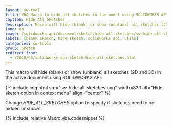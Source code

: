 ```yaml
---
layout: sw-tool
title: VBA Macro to hide all sketches in the model using SOLIDWORKS API
caption: Hide All Sketches
description: Macro will hide (blank) or show (unblank) all sketches (2D and 3D) in the active document using SOLIDWORKS API
lang: en
image: /solidworks-api/document/sketch/hide-all-sketches/sw-hide-all-sketches.png
labels: [blank sketch, hide sketch, solidworks api, utils]
categories: sw-tools
group: Sketch
redirect_from:
  - /2018/03/solidworks-api-sketch-hide-all-sketches.html
---
```

This macro will hide (blank) or show (unblank) all sketches (2D and 3D) in the active document using SOLIDWORKS API.

{% include img.html src="sw-hide-all-sketches.png" width=320 alt="Hide sketch option in context menu" align="center" %}

Change *HIDE_ALL_SKETCHES* option to specify if sketches need to be hidden or shown.  

{% include_relative Macro.vba.codesnippet %}
